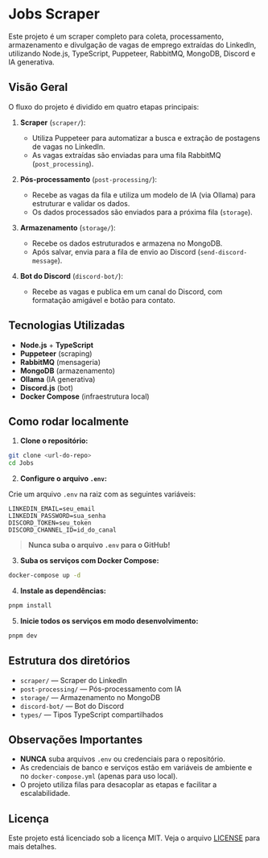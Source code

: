 # Jobs Scraper

Este projeto é um scraper completo para coleta, processamento, armazenamento e divulgação de vagas de emprego extraídas do LinkedIn, utilizando Node.js, TypeScript, Puppeteer, RabbitMQ, MongoDB, Discord e IA generativa.

## Visão Geral

O fluxo do projeto é dividido em quatro etapas principais:

1. **Scraper** (`scraper/`):

   -  Utiliza Puppeteer para automatizar a busca e extração de postagens de vagas no LinkedIn.
   -  As vagas extraídas são enviadas para uma fila RabbitMQ (`post_processing`).

2. **Pós-processamento** (`post-processing/`):

   -  Recebe as vagas da fila e utiliza um modelo de IA (via Ollama) para estruturar e validar os dados.
   -  Os dados processados são enviados para a próxima fila (`storage`).

3. **Armazenamento** (`storage/`):

   -  Recebe os dados estruturados e armazena no MongoDB.
   -  Após salvar, envia para a fila de envio ao Discord (`send-discord-message`).

4. **Bot do Discord** (`discord-bot/`):
   -  Recebe as vagas e publica em um canal do Discord, com formatação amigável e botão para contato.

## Tecnologias Utilizadas

-  **Node.js** + **TypeScript**
-  **Puppeteer** (scraping)
-  **RabbitMQ** (mensageria)
-  **MongoDB** (armazenamento)
-  **Ollama** (IA generativa)
-  **Discord.js** (bot)
-  **Docker Compose** (infraestrutura local)

## Como rodar localmente

1. **Clone o repositório:**

```bash
git clone <url-do-repo>
cd Jobs
```

2. **Configure o arquivo `.env`:**

Crie um arquivo `.env` na raiz com as seguintes variáveis:

```
LINKEDIN_EMAIL=seu_email
LINKEDIN_PASSWORD=sua_senha
DISCORD_TOKEN=seu_token
DISCORD_CHANNEL_ID=id_do_canal
```

> **Nunca suba o arquivo `.env` para o GitHub!**

3. **Suba os serviços com Docker Compose:**

```bash
docker-compose up -d
```

4. **Instale as dependências:**

```bash
pnpm install
```

5. **Inicie todos os serviços em modo desenvolvimento:**

```bash
pnpm dev
```

## Estrutura dos diretórios

-  `scraper/` — Scraper do LinkedIn
-  `post-processing/` — Pós-processamento com IA
-  `storage/` — Armazenamento no MongoDB
-  `discord-bot/` — Bot do Discord
-  `types/` — Tipos TypeScript compartilhados

## Observações Importantes

-  **NUNCA** suba arquivos `.env` ou credenciais para o repositório.
-  As credenciais de banco e serviços estão em variáveis de ambiente e no `docker-compose.yml` (apenas para uso local).
-  O projeto utiliza filas para desacoplar as etapas e facilitar a escalabilidade.

## Licença

Este projeto está licenciado sob a licença MIT. Veja o arquivo [LICENSE](LICENSE) para mais detalhes.
